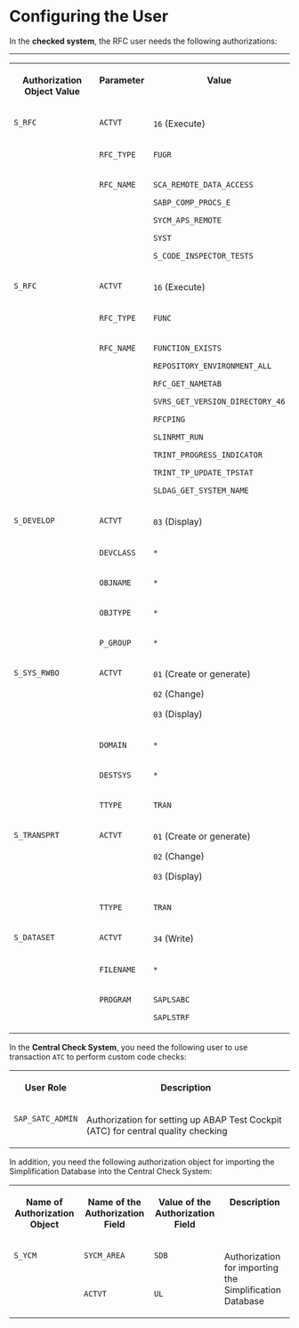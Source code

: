 <!-- loioe1605a17fb7b4e8b851da8f000f5a30c -->

# Configuring the User



In the **checked system**, the RFC user needs the following authorizations:

****


<table>
<tr>
<th valign="top">

Authorization Object Value

</th>
<th valign="top">

Parameter

</th>
<th valign="top">

Value

</th>
</tr>
<tr>
<td valign="top" rowspan="3">

`S_RFC`

</td>
<td valign="top">

`ACTVT`

</td>
<td valign="top">

`16` \(Execute\)

</td>
</tr>
<tr>
<td valign="top">

`RFC_TYPE`

</td>
<td valign="top">

`FUGR`

</td>
</tr>
<tr>
<td valign="top">

`RFC_NAME`

</td>
<td valign="top">

`SCA_REMOTE_DATA_ACCESS`

`SABP_COMP_PROCS_E`

`SYCM_APS_REMOTE`

`SYST`

`S_CODE_INSPECTOR_TESTS`

</td>
</tr>
<tr>
<td valign="top" rowspan="3">

`S_RFC`

</td>
<td valign="top">

`ACTVT`

</td>
<td valign="top">

`16` \(Execute\)

</td>
</tr>
<tr>
<td valign="top">

`RFC_TYPE`

</td>
<td valign="top">

`FUNC`

</td>
</tr>
<tr>
<td valign="top">

`RFC_NAME`

</td>
<td valign="top">

`FUNCTION_EXISTS`

`REPOSITORY_ENVIRONMENT_ALL`

`RFC_GET_NAMETAB`

`SVRS_GET_VERSION_DIRECTORY_46`

`RFCPING`

`SLINRMT_RUN`

`TRINT_PROGRESS_INDICATOR`

`TRINT_TP_UPDATE_TPSTAT`

`SLDAG_GET_SYSTEM_NAME`

</td>
</tr>
<tr>
<td valign="top" rowspan="5">

`S_DEVELOP`

</td>
<td valign="top">

`ACTVT`

</td>
<td valign="top">

`03` \(Display\)

</td>
</tr>
<tr>
<td valign="top">

`DEVCLASS`

</td>
<td valign="top">

`*`

</td>
</tr>
<tr>
<td valign="top">

`OBJNAME`

</td>
<td valign="top">

`*`

</td>
</tr>
<tr>
<td valign="top">

`OBJTYPE`

</td>
<td valign="top">

`*`

</td>
</tr>
<tr>
<td valign="top">

`P_GROUP`

</td>
<td valign="top">

`*`

</td>
</tr>
<tr>
<td valign="top" rowspan="4">

`S_SYS_RWBO`

</td>
<td valign="top">

`ACTVT`

</td>
<td valign="top">

`01` \(Create or generate\)

`02` \(Change\)

`03` \(Display\)

</td>
</tr>
<tr>
<td valign="top">

`DOMAIN`

</td>
<td valign="top">

`*`

</td>
</tr>
<tr>
<td valign="top">

`DESTSYS`

</td>
<td valign="top">

`*`

</td>
</tr>
<tr>
<td valign="top">

`TTYPE`

</td>
<td valign="top">

`TRAN`

</td>
</tr>
<tr>
<td valign="top" rowspan="2">

`S_TRANSPRT`

</td>
<td valign="top">

`ACTVT`

</td>
<td valign="top">

`01` \(Create or generate\)

`02` \(Change\)

`03` \(Display\)

</td>
</tr>
<tr>
<td valign="top">

`TTYPE`

</td>
<td valign="top">

`TRAN`

</td>
</tr>
<tr>
<td valign="top" rowspan="3">

`S_DATASET`

</td>
<td valign="top">

`ACTVT`

</td>
<td valign="top">

`34` \(Write\)

</td>
</tr>
<tr>
<td valign="top">

`FILENAME`

</td>
<td valign="top">

`*`

</td>
</tr>
<tr>
<td valign="top">

`PROGRAM`

</td>
<td valign="top">

`SAPLSABC`

`SAPLSTRF`

</td>
</tr>
</table>



In the **Central Check System**, you need the following user to use transaction `ATC` to perform custom code checks:


<table>
<tr>
<th valign="top">

User Role

</th>
<th valign="top">

Description

</th>
</tr>
<tr>
<td valign="top">

`SAP_SATC_ADMIN` 

</td>
<td valign="top">

Authorization for setting up ABAP Test Cockpit \(ATC\) for central quality checking

</td>
</tr>
</table>

In addition, you need the following authorization object for importing the Simplification Database into the Central Check System:


<table>
<tr>
<th valign="top">

Name of Authorization Object

</th>
<th valign="top">

Name of the Authorization Field

</th>
<th valign="top">

Value of the Authorization Field

</th>
<th valign="top">

Description

</th>
</tr>
<tr>
<td valign="top" rowspan="2">

`S_YCM` 

</td>
<td valign="top">

`SYCM_AREA` 

</td>
<td valign="top">

`SDB` 

</td>
<td valign="top" rowspan="2">

Authorization for importing the Simplification Database

</td>
</tr>
<tr>
<td valign="top">

`ACTVT` 

</td>
<td valign="top">

`UL` 

</td>
</tr>
</table>


